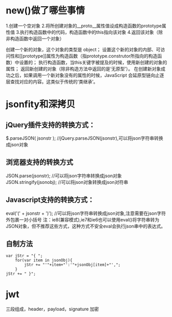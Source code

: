 # new()做了哪些事情
1.创建一个空对象
2.将所创建对象的__proto__属性值设成构造函数的prototype属性值
3.执行构造函数中的代码，构造函数中的this指向该对象
4.返回该对象（除非构造函数中返回一个对象）

创建一个新的对象，这个对象的类型是 object；
设置这个新的对象的内部、可访问性和[[prototype]]属性为构造函数（指prototype.construtor所指向的构造函数）中设置的；
执行构造函数，当this关键字被提及的时候，使用新创建的对象的属性； 返回新创建的对象（除非构造方法中返回的是‘无原型’）。
在创建新对象成功之后，如果调用一个新对象没有的属性的时候，JavaScript 会延原型链向止逐层查找对应的内容。这类似于传统的‘类继承’。

# jsonfity和深拷贝
## jQuery插件支持的转换方式：
$.parseJSON( jsonstr ); //jQuery.parseJSON(jsonstr),可以将json字符串转换成json对象 
## 浏览器支持的转换方式
JSON.parse(jsonstr); //可以将json字符串转换成json对象 
JSON.stringify(jsonobj); //可以将json对象转换成json对符串
## Javascript支持的转换方式： 
eval('(' + jsonstr + ')'); //可以将json字符串转换成json对象,注意需要在json字符外包裹一对小括号 
注：ie8(兼容模式),ie7和ie6也可以使用eval()将字符串转为JSON对象，但不推荐这些方式，这种方式不安全eval会执行json串中的表达式。 
## 自制方法
    var jStr = "{ ";
        for(var item in jsonObj){
            jStr += "'"+item+"':'"+jsonObj[item]+"',";
        }
    jStr += " }";


# jwt
三段组成，header，payload，signature
加密
